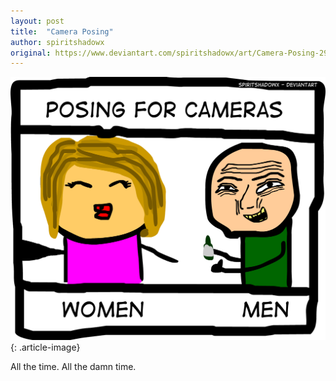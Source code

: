 ```yaml
---
layout: post
title:  "Camera Posing"
author: spiritshadowx
original: https://www.deviantart.com/spiritshadowx/art/Camera-Posing-292581477
---
```


![](/assets/img/2012-03-27.webp)
{: .article-image}

All the time. All the damn time.
